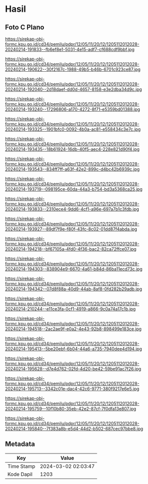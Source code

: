 # Hasil

## Foto C Plano

https://sirekap-obj-formc.kpu.go.id/cd34/pemilu/pdpr/12/05/11/20/12/1205112012028-20240214-191833--fb6ef8e1-5031-4e15-adf7-cf688cdf9bbf.jpg

https://sirekap-obj-formc.kpu.go.id/cd34/pemilu/pdpr/12/05/11/20/12/1205112012028-20240214-190622--30f2167c-1988-49b5-b46b-6701c923ce87.jpg

https://sirekap-obj-formc.kpu.go.id/cd34/pemilu/pdpr/12/05/11/20/12/1205112012028-20240214-192040--2d18daef-dd0d-4657-8158-e3e2dba34d9c.jpg

https://sirekap-obj-formc.kpu.go.id/cd34/pemilu/pdpr/12/05/11/20/12/1205112012028-20240214-193240--17296806-a170-4272-8f71-e5359bd01388.jpg

https://sirekap-obj-formc.kpu.go.id/cd34/pemilu/pdpr/12/05/11/20/12/1205112012028-20240214-193325--1901bfc0-0092-4b0a-ac81-e558434c3e7c.jpg

https://sirekap-obj-formc.kpu.go.id/cd34/pemilu/pdpr/12/05/11/20/12/1205112012028-20240214-193435--18b61924-16db-40f5-aec4-228e821d90f4.jpg

https://sirekap-obj-formc.kpu.go.id/cd34/pemilu/pdpr/12/05/11/20/12/1205112012028-20240214-193543--834ff7ff-a63f-42e2-899c-d4bc42b6939c.jpg

https://sirekap-obj-formc.kpu.go.id/cd34/pemilu/pdpr/12/05/11/20/12/1205112012028-20240214-193719--098195ce-60da-44a3-b754-bd3a5368ca25.jpg

https://sirekap-obj-formc.kpu.go.id/cd34/pemilu/pdpr/12/05/11/20/12/1205112012028-20240214-193833--2310ece4-9dd6-4cf1-a96e-697a7b1c3fdb.jpg

https://sirekap-obj-formc.kpu.go.id/cd34/pemilu/pdpr/12/05/11/20/12/1205112012028-20240214-193927--89df7f9e-f80f-43fc-8c02-01dd87f4abda.jpg

https://sirekap-obj-formc.kpu.go.id/cd34/pemilu/pdpr/12/05/11/20/12/1205112012028-20240214-194218--bf67105a-4fd0-4f36-bac2-82ca72ffce07.jpg

https://sirekap-obj-formc.kpu.go.id/cd34/pemilu/pdpr/12/05/11/20/12/1205112012028-20240214-194303--838904e9-6670-4a61-b84d-86ba11ecd73c.jpg

https://sirekap-obj-formc.kpu.go.id/cd34/pemilu/pdpr/12/05/11/20/12/1205112012028-20240214-194342--07d8f88a-40d9-44ab-8af8-0fd282b29adb.jpg

https://sirekap-obj-formc.kpu.go.id/cd34/pemilu/pdpr/12/05/11/20/12/1205112012028-20240214-210244--e11ce3fa-0cf1-4919-a866-9c0a74a17c1b.jpg

https://sirekap-obj-formc.kpu.go.id/cd34/pemilu/pdpr/12/05/11/20/12/1205112012028-20240214-194518--2ac2ae9f-e0a2-4e43-92b8-898499e183ce.jpg

https://sirekap-obj-formc.kpu.go.id/cd34/pemilu/pdpr/12/05/11/20/12/1205112012028-20240214-195413--5be20ebf-6b04-44a6-a735-7940dee4d194.jpg

https://sirekap-obj-formc.kpu.go.id/cd34/pemilu/pdpr/12/05/11/20/12/1205112012028-20240214-195628--d7e4d762-02fd-4d20-be42-59be91ac7f26.jpg

https://sirekap-obj-formc.kpu.go.id/cd34/pemilu/pdpr/12/05/11/20/12/1205112012028-20240214-195713--3342c01e-dac4-42c6-9771-380f9217e6e5.jpg

https://sirekap-obj-formc.kpu.go.id/cd34/pemilu/pdpr/12/05/11/20/12/1205112012028-20240214-195759--10f10b80-35eb-42e2-87cf-7f0dfa13e807.jpg

https://sirekap-obj-formc.kpu.go.id/cd34/pemilu/pdpr/12/05/11/20/12/1205112012028-20240214-195840--7f383a8b-e5d4-44d2-b502-687cec97bbe8.jpg


## Metadata

| Key        | Value               |
| ---------- | ------------------- |
| Time Stamp | 2024-03-02 02:03:47 |
| Kode Dapil | 1203                |



